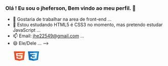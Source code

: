 ### Olá ! Eu sou o jheferson, Bem vindo ao meu perfil. 👋

- 🔭 Gostaria de trabalhar na area de front-end ...
- 🌱 Estou estudando HTML5 é CSS3 no momento, mas pretendo estudar JavaScript ...
- 📫 Email: jhe22549@gmail.com ...
- 😄 Ele/Dele ...
-->
  <div style="display: inline_block"><br>
  <img align="center" alt="Jeff-HTML" height="30" width="40" src="https://raw.githubusercontent.com/devicons/devicon/master/icons/html5/html5-original.svg">
  <img align="center" alt="Jeff-CSS" height="30" width="40" src="https://raw.githubusercontent.com/devicons/devicon/master/icons/css3/css3-original.svg">
</div>
